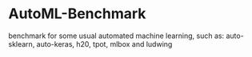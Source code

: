 # AutoML-Benchmark
benchmark for some usual automated machine learning, such as: auto-sklearn, auto-keras, h20, tpot, mlbox and ludwing

